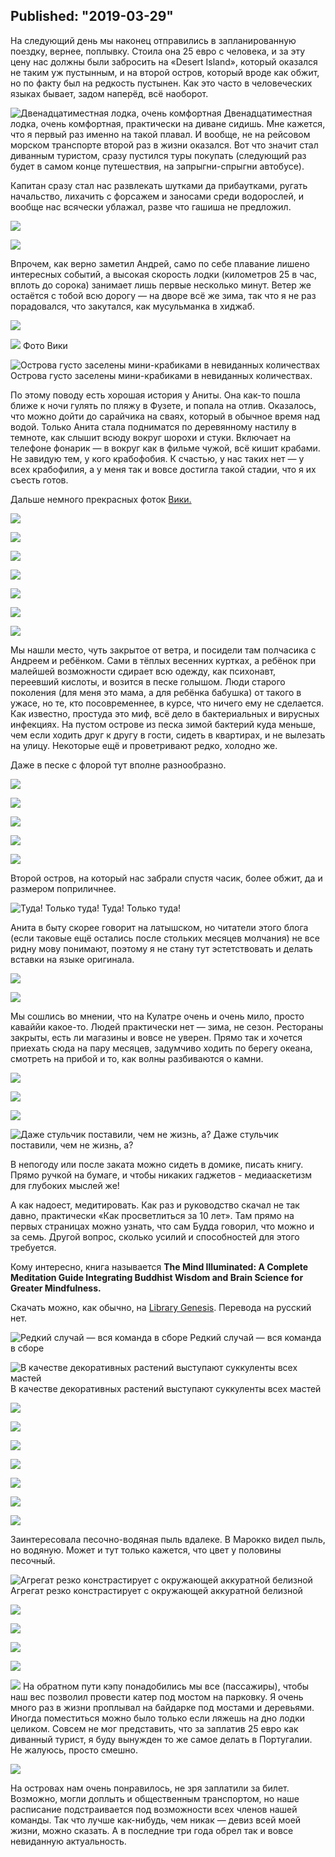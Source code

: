 Published: "2019-03-29"
--------------------------
На следующий день мы наконец отправились в запланированную поездку, вернее, поплывку. Стоила она 25 евро с человека, и за эту цену нас должны были забросить на «Desert Island», который оказался не таким уж пустынным, и на второй остров, который вроде как обжит, но по факту был на редкость пустынен. Как это часто в человеческих языках бывает, задом наперёд, всё наоборот. 

![Двенадцатиместная лодка, очень комфортная](P13A5356.jpg)
Двенадцатиместная лодка, очень комфортная, практически на диване сидишь. Мне кажется, что я первый раз именно на такой плавал. И вообще, не на рейсовом морском транспорте второй раз в жизни оказался. Вот что значит стал диванным туристом, сразу пустился туры покупать (следующий раз будет в самом конце путешествия, на запрыгни-спрыгни автобусе).

Капитан сразу стал нас развлекать шутками да прибаутками, ругать начальство, лихачить с форсажем и заносами среди водорослей, и вообще нас всячески ублажал, разве что гашиша не предложил. 


![](IMG_6116.jpg)

![](P13A5358.jpg)

Впрочем, как верно заметил Андрей, само по себе плавание лишено интересных событий, а высокая скорость лодки (километров 25 в час, вплоть до сорока) занимает лишь первые несколько минут. Ветер же остаётся с тобой всю дорогу — на дворе всё же зима, так что я не раз порадовался, что закутался, как мусульманка в хиджаб.


![](P13A5360.jpg)

![](IMG_6138.jpg)
Фото Вики

![Острова густо заселены мини-крабиками в невиданных количествах](P13A5375.jpg)
Острова густо заселены мини-крабиками в невиданных количествах.

По этому поводу есть хорошая история у Аниты. Она как-то пошла ближе к ночи гулять по пляжу в Фузете, и попала на отлив. Оказалось, что можно дойти до сарайчика на сваях, который в обычное время над водой. Только Анита стала подниматся по деревянному настилу в темноте, как слышит всюду вокруг шорохи и стуки. Включает на телефоне фонарик — в вокруг как в фильме чужой, всё кишит крабами. Не завидую тем, у кого крабофобия. К счастью, у нас таких нет — у всех крабофилия, а у меня так и вовсе достигла такой стадии, что я их съесть готов.

Дальше немного прекрасных фоток [Вики.](https://www.instagram.com/viktorija_shaktishali/)


![](IMG_6164.jpg)

![](IMG_6205.jpg)



![](IMG_6239.jpg)

![](IMG_6246.jpg)


![](IMG_6266.jpg)

![](IMG_6276.jpg)

![](IMG_6281.jpg)

Мы нашли место, чуть закрытое от ветра, и посидели там полчасика с Андреем и ребёнком. Сами в тёплых весенних куртках, а ребёнок при малейшей возможности сдирает всю одежду, как психонавт, переевший кислоты, и возится в песке голышом. Люди старого поколения (для меня это мама, а для ребёнка бабушка) от такого в ужасе, но те, кто посовременнее, в курсе, что ничего ему не сделается. Как известно, простуда это миф, всё дело в бактериальных и вирусных инфекциях. На пустом острове из песка зимой бактерий куда меньше, чем если ходить друг к другу в гости, сидеть в квартирах, и не вылезать на улицу. Некоторые ещё и проветривают редко, холодно же.

Даже в песке с флорой тут вполне разнообразно.

![](P13A5382.jpg)

![](P13A5384.jpg)

![](P13A5385.jpg)

![](P13A5386.jpg)

![](P13A5388.jpg)

Второй остров, на который нас забрали спустя часик, более обжит, да и размером поприличнее. 

![Туда! Только туда!](P13A5390.jpg)
Туда! Только туда!

Анита в быту скорее говорит на латышском, но читатели этого блога (если таковые ещё остались после стольких месяцев молчания) не все ридну мову понимают, поэтому я не стану тут эстетствовать и делать вставки на языке оригинала.


![](P13A5392.jpg)

![](P13A5397.jpg)


Мы сошлись во мнении, что на Кулатре очень и очень мило, просто каваййи какое-то. Людей практически нет — зима, не сезон. Рестораны закрыты, есть ли магазины и вовсе не уверен. Прямо так и хочется приехать сюда на пару месяцев, задумчиво ходить по берегу океана, смотреть на прибой и то, как волны разбиваются о камни.

![](IMG_6219.jpg)

![](IMG_6251.jpg)


![](IMG_6338.jpg)


![Даже стульчик поставили, чем не жизнь, а?](IMG_6340.jpg)
Даже стульчик поставили, чем не жизнь, а?

В непогоду или после заката можно сидеть в домике, писать книгу. Прямо ручкой на бумаге, и чтобы никаких гаджетов - медиааскетизм для глубоких мыслей же!

А как надоест, медитировать. Как раз и руководство скачал не так давно, практически «Как просветлиться за 10 лет». Там прямо на первых страницах можно узнать, что сам Будда говорил, что можно и за семь. Другой вопрос, сколько усилий и способностей для этого требуется.

Кому интересно, книга называется **The Mind Illuminated: A Complete Meditation Guide Integrating Buddhist Wisdom and Brain Science for Greater Mindfulness.**

Скачать можно, как обычно, на [Library Genesis](http://libgen.is/). Перевода на русский нет.


![Редкий случай — вся команда в сборе](P13A5401.jpg)
Редкий случай — вся команда в сборе

![В качестве декоративных растений выступают суккуленты всех мастей](P13A5402.jpg)
В качестве декоративных растений выступают суккуленты всех мастей

![](P13A5405.jpg)


![](IMG_6373.jpg)

![](IMG_6351.jpg)


![](P13A5406.jpg)

![](P13A5407.jpg)

![](P13A5410.jpg)

![](P13A5412.jpg)

Заинтересовала песочно-водяная пыль вдалеке. В Марокко видел пыль, но водяную. Может и тут только кажется, что цвет у половины песочный.


![Агрегат резко констрастирует с окружающей аккуратной белизной](P13A5418.jpg)
Агрегат резко констрастирует с окружающей аккуратной белизной


![](P13A5420.jpg)

![](P13A5422.jpg)

![](P13A5426.jpg)

![](P13A5428.jpg)


![](IMG_20190221_141458.jpg)
На обратном пути кэпу понадобились мы все (пассажиры), чтобы наш вес позволил провести катер под мостом на парковку. Я очень много раз в жизни проплывал на байдарке под мостами и деревьями. Иногда поместиться можно было только если ляжешь на дно лодки целиком. Совсем не мог представить, что за заплатив 25 евро как диванный турист, я буду вынужден то же самое делать в Португалии. Не жалуюсь, просто смешно.


![](IMG_6398.jpg)

На островах нам очень понравилось, не зря заплатили за билет. Возможно, могли доплыть и общественным транспортом, но наше расписание подстраивается под возможности всех членов нашей команды. Так что лучше как-нибудь, чем никак — девиз всей моей жизни, можно сказать. А в последние три года обрел так и вовсе невиданную актуальность.
